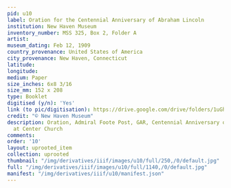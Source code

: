 ```yaml
---
pid: u10
label: Oration for the Centennial Anniversary of Abraham Lincoln
institution: New Haven Museum
inventory_number: MSS 325, Box 2, Folder A
artist:
museum_dating: Feb 12, 1909
country_provenance: United States of America
city_provenance: New Haven, Connecticut
latitude:
longitude:
medium: Paper
size_inches: 6x8 3/16
size_mm: 152 x 208
type: Booklet
digitised (y/n): 'Yes'
link (to pic/digitisation): https://drive.google.com/drive/folders/1uGhdY3McV104ckyrTUO_WCwga9-PDAnq?usp=sharing
credit: "© New Haven Museum"
description: Oration, Admiral Foote Post, GAR, Centennial Anniversary of Abraham Lincoln
  at Center Church
comments:
order: '10'
layout: uprooted_item
collection: uprooted
thumbnail: "/img/derivatives/iiif/images/u10/full/250,/0/default.jpg"
full: "/img/derivatives/iiif/images/u10/full/1140,/0/default.jpg"
manifest: "/img/derivatives/iiif/u10/manifest.json"
---
```


